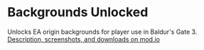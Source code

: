 # Backgrounds Unlocked
Unlocks EA origin backgrounds for player use in Baldur's Gate 3.\
[Description, screenshots, and downloads on mod.io](https://mod.io/g/baldursgate3/m/backgrounds-unlocked)
